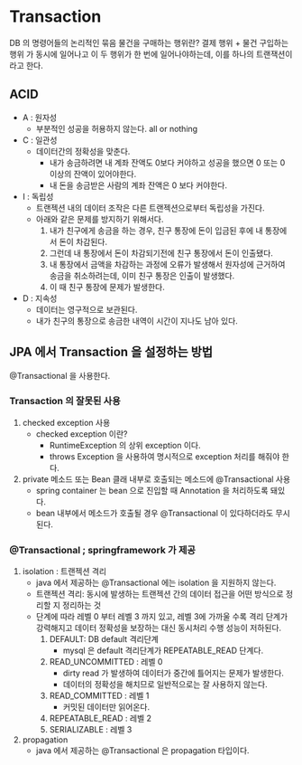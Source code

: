 # Transaction
DB 의 명령어들의 논리적인 묶음
물건을 구매하는 행위란? 결제 행위 + 물건 구입하는 행위 가 동시에 일어나고 이 두 행위가 한 번에 일어나야하는데, 이를 하나의 트랜잭션이라고 한다.

## ACID
- A : 원자성
    - 부분적인 성공을 허용하지 않는다. all or nothing
- C : 일관성
    - 데이터간의 정확성을 맞춘다.
        - 내가 송금하려면 내 계좌 잔액도 0보다 커야하고 성공을 했으면 0 또는 0 이상의 잔액이 있어야한다.
        - 내 돈을 송금받은 사람의 계좌 잔액은 0 보다 커야한다.
- I : 독립성
    - 트랜젝션 내의 데이터 조작은 다른 트랜젝션으로부터 독립성을 가진다.
    - 아래와 같은 문제를 방지하기 위해서다.
        1. 내가 친구에게 송금을 하는 경우, 친구 통장에 돈이 입금된 후에 내 통장에서 돈이 차감된다.
        2. 그런데 내 통장에서 돈이 차감되기전에 친구 통장에서 돈이 인출됐다.
        3. 내 통장에서 금액을 차감하는 과정에 오류가 발생해서 원자성에 근거하여 송금을 취소하려는데, 이미 친구 통장은 인출이 발생했다.
        4. 이 때 친구 통장에 문제가 발생한다.
- D : 지속성
    - 데이터는 영구적으로 보관된다.
    - 내가 친구의 통장으로 송금한 내역이 시간이 지나도 남아 있다.

## JPA 에서 Transaction 을 설정하는 방법
@Transactional 을 사용한다.

### Transaction 의 잘못된 사용
1. checked exception 사용
   - checked exception 이란?
     - RuntimeException 의 상위 exception 이다.
     - throws Exception 을 사용하여 명시적으로 exception 처리를 해줘야 한다.
2. private 메소드 또는 Bean 클래 내부로 호출되는 메소드에 @Transactional 사용
    - spring container 는 bean 으로 진입할 때 Annotation 을 처리하도록 돼있다.
   - bean 내부에서 메소드가 호출될 경우 @Transactional 이 있다하더라도 무시된다.

### @Transactional ; springframework 가 제공
1. isolation : 트랜젝션 격리
   - java 에서 제공하는 @Transactional 에는 isolation 을 지원하지 않는다.
   - 트랜젝션 격리: 동시에 발생하는 트랜젝션 간의 데이터 접근을 어떤 방식으로 정리할 지 정리하는 것
   - 단계에 따라 레벨 0 부터 레벨 3 까지 있고, 레벨 3에 가까울 수록 격리 단계가 강력해지고 데이터 정확성을 보장하는 대신 동시처리 수행 성능이 저하된다.
     1. DEFAULT: DB default 격리단계
        - mysql 은 default 격리단계가 REPEATABLE_READ 단계다.
     2. READ_UNCOMMITTED : 레벨 0
        - dirty read 가 발생하여 데이터가 중간에 틀어지는 문제가 발생한다.
        - 데이터의 정확성을 해치므로 일반적으로는 잘 사용하지 않는다.
     3. READ_COMMITTED : 레벨 1
        - 커밋된 데이터만 읽어온다.
     4. REPEATABLE_READ : 레벨 2
     5. SERIALIZABLE : 레벨 3
2. propagation
   - java 에서 제공하는 @Transactional 은 propagation 타입이다.